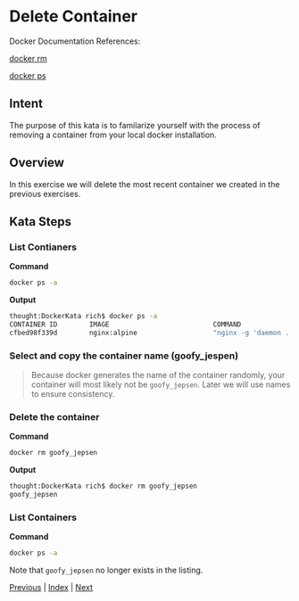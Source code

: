 # Delete Container

Docker Documentation References:

[docker rm](https://docs.docker.com/engine/reference/commandline/rm/)

[docker ps](https://docs.docker.com/engine/reference/commandline/ps/)

## Intent

The purpose of this kata is to familarize yourself with the process of removing a container from your local docker installation.

## Overview

In this exercise we will delete the most recent container we created in the previous exercises.

## Kata Steps

### List Contianers

**Command**

```bash
docker ps -a
```

**Output**

```bash
thought:DockerKata rich$ docker ps -a
CONTAINER ID        IMAGE                          COMMAND                  CREATED             STATUS                      PORTS               NAMES
cfbed98f339d        nginx:alpine                   "nginx -g 'daemon ..."   5 minutes ago       Exited (0) 5 minutes ago                        goofy_jepsen
```

### Select and copy the container name (goofy_jespen)

> Because docker generates the name of the container randomly, your container will most likely not be `goofy_jepsen`. Later we will use names to ensure consistency.

### Delete the container

**Command**

```bash
docker rm goofy_jepsen
```

**Output**

```bash
thought:DockerKata rich$ docker rm goofy_jepsen
goofy_jepsen
```

### List Containers

**Command**

```bash
docker ps -a
```

Note that `goofy_jepsen` no longer exists in the listing.

[Previous](03_list_containers.md) | [Index](README.md) | [Next](05_delete_image.md)

